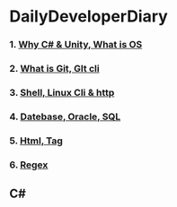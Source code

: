 # DailyDeveloperDiary

### 1. [Why C# & Unity, What is OS](https://github.com/whdid502/DailyDeveloperDiary/blob/master/Why%20C%23%20%26%20Unity%2C%20What%20is%20OS.md)

### 2. [What is Git, GIt cli](https://github.com/whdid502/DailyDeveloperDiary/blob/master/What%20is%20Git%2C%20GIt%20cli.md)

### 3. [Shell, Linux Cli & http](https://github.com/whdid502/DailyDeveloperDiary/blob/master/Shell%2C%20Linux%20Cli%20%26%20http)

### 4. [Datebase, Oracle, SQL](https://github.com/whdid502/DailyDeveloperDiary/blob/master/Datebase%2C%20Oracle%2C%20SQL.md)

### 5. [Html, Tag](https://github.com/whdid502/DailyDeveloperDiary/blob/master/Html%2C%20Tag.md)

### 6. [Regex](https://github.com/whdid502/DailyDeveloperDiary/blob/master/Regex.md)

## C#
